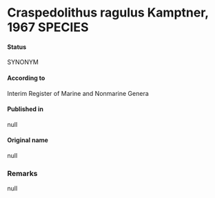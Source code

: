 Craspedolithus ragulus Kamptner, 1967 SPECIES
=======

#### Status
SYNONYM

#### According to
Interim Register of Marine and Nonmarine Genera

#### Published in
null

#### Original name
null

### Remarks
null